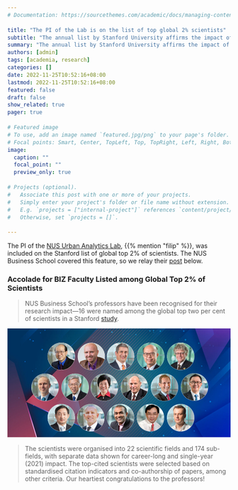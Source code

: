 ```yaml
---
# Documentation: https://sourcethemes.com/academic/docs/managing-content/

title: "The PI of the Lab is on the list of top global 2% scientists"
subtitle: "The annual list by Stanford University affirms the impact of our research group."
summary: "The annual list by Stanford University affirms the impact of our research group."
authors: [admin]
tags: [academia, research]
categories: []
date: 2022-11-25T10:52:16+08:00
lastmod: 2022-11-25T10:52:16+08:00
featured: false
draft: false
show_related: true
pager: true

# Featured image
# To use, add an image named `featured.jpg/png` to your page's folder.
# Focal points: Smart, Center, TopLeft, Top, TopRight, Left, Right, BottomLeft, Bottom, BottomRight.
image:
  caption: ""
  focal_point: ""
  preview_only: true

# Projects (optional).
#   Associate this post with one or more of your projects.
#   Simply enter your project's folder or file name without extension.
#   E.g. `projects = ["internal-project"]` references `content/project/deep-learning/index.md`.
#   Otherwise, set `projects = []`.

---
```


The PI of the [NUS Urban Analytics Lab](/), {{% mention "filip" %}}, was included on the Stanford list of global top 2% of scientists.
The NUS Business School covered this feature, so we relay their [post](https://bizbeat.nus.edu.sg/community-news/article/accolade-for-biz-faculty-listed-among-global-top-2-of-scientists/) below.

### Accolade for BIZ Faculty Listed among Global Top 2% of Scientists
> NUS Business School’s professors have been recognised for their research impact—16 were named among the global top two per cent of scientists in a Stanford [study](https://elsevier.digitalcommonsdata.com/datasets/btchxktzyw/5).

![](featured.jpg "Top row from left: Prof Thompson Teo; Prof Remus Ilies; Prof Andrew K. Rose (Dean); Prof Duan Jin Chuan; Visiting Prof Michael Frese. Second row: Prof David de Cremer; Prof Wong Poh Kam; Prof Vivien Lim; Adjunct Prof Richard D. Arvey; Prof Jochen Wirtz; Prof Ho Teck Hua (Provost). Third row: Prof Chang Sea Jin; Prof Andrew Delios; Prof Sumit Agarwal; Prof Mark Goh; Asst Prof Filip Biljecki.")

> The scientists were organised into 22 scientific fields and 174 sub-fields, with separate data shown for career-long and single-year (2021) impact. The top-cited scientists were selected based on standardised citation indicators and co-authorship of papers, among other criteria.
> Our heartiest congratulations to the professors!
